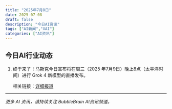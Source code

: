 ```yaml
---
title: "2025年7月8日"
date: 2025-07-08
draft: false
description: "今日AI资讯"
tags: ["AI新闻","XAI"]
categories: ["AI资讯"]
---
```


## 今日AI行业动态

1. 终于来了！马斯克今日宣布将在周三（2025 年7月9日）晚上8点（太平洋时间）进行 Grok 4 新模型的直播发布。

    相关链接：[详细报道](https://x.com/btibor91/status/1942330788319748179) 



---

*更多 AI 资讯，请持续关注 BubbleBrain AI资讯频道。*